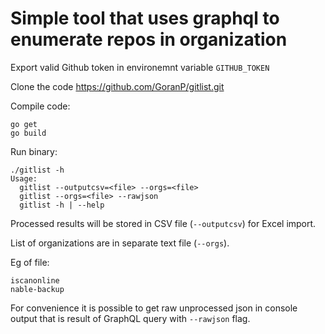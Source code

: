 # Simple tool that uses graphql to enumerate repos in organization

Export valid Github token in environemnt variable `GITHUB_TOKEN`

Clone the code https://github.com/GoranP/gitlist.git

Compile code:
```
go get
go build
```

Run binary:
```
./gitlist -h
Usage:
  gitlist --outputcsv=<file> --orgs=<file>
  gitlist --orgs=<file> --rawjson
  gitlist -h | --help
```

Processed results will be stored in CSV file (`--outputcsv`) for Excel import. 

List of organizations are in separate text file (`--orgs`).

Eg of file:
```
iscanonline
nable-backup
```

For convenience it is possible to get raw unprocessed json in console output that is result of GraphQL query with `--rawjson` flag.

